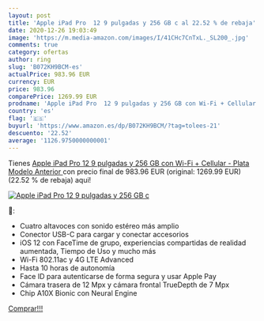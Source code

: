 ```yaml
---
layout: post
title: 'Apple iPad Pro  12 9 pulgadas y 256 GB c al 22.52 % de rebaja'
date: 2020-12-26 19:03:49
image: 'https://m.media-amazon.com/images/I/41CHc7CnTxL._SL200_.jpg'
comments: true
category: ofertas
author: ring
slug: 'B072KH9BCM-es'
actualPrice: 983.96 EUR
currency: EUR
price: 983.96
comparePrice: 1269.99 EUR
prodname: 'Apple iPad Pro  12 9 pulgadas y 256 GB con Wi-Fi + Cellular  - Plata  Modelo Anterior '
country: 'es'
flag: '🇪🇸'
buyurl: 'https://www.amazon.es/dp/B072KH9BCM/?tag=tolees-21'
descuento: '22.52'
average: '1126.9750000000001'
---
```


Tienes [Apple iPad Pro  12 9 pulgadas y 256 GB con Wi-Fi + Cellular  - Plata  Modelo Anterior ](https://www.amazon.es/dp/B072KH9BCM/?tag=tolees-21) con precio final de  983.96 EUR (original: 1269.99 EUR) (22.52 %  de rebaja) aqui!

[![Apple iPad Pro  12 9 pulgadas y 256 GB c](https://m.media-amazon.com/images/I/41CHc7CnTxL._SL200_.jpg)](https://www.amazon.es/dp/B072KH9BCM/?tag=tolees-21)

🔎:

- Cuatro altavoces con sonido estéreo más amplio
- Conector USB-C para cargar y conectar accesorios
- iOS 12 con FaceTime de grupo, experiencias compartidas de realidad aumentada, Tiempo de Uso y mucho más
- Wi-Fi 802.11ac y 4G LTE Advanced
- Hasta 10 horas de autonomía
- Face ID para autenticarse de forma segura y usar Apple Pay
- Cámara trasera de 12 Mpx y cámara frontal TrueDepth de 7 Mpx
- Chip A10X Bionic con Neural Engine

[Comprar!!!](https://www.amazon.es/dp/B072KH9BCM/?tag=tolees-21)
